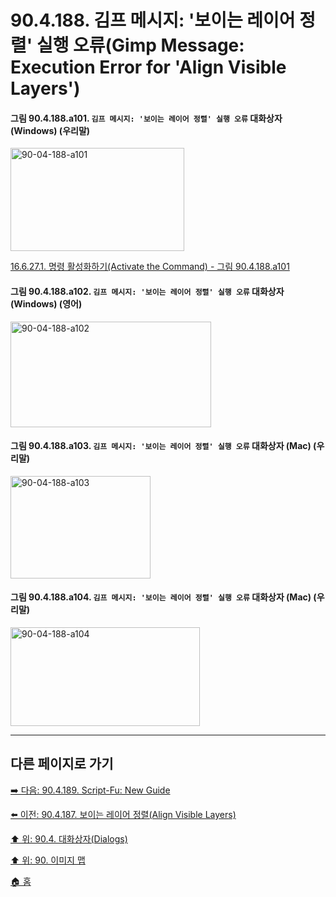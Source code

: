# 90.4.188. 김프 메시지: '보이는 레이어 정렬' 실행 오류(Gimp Message: Execution Error for 'Align Visible Layers')

<a id="90-04-188-a101"></a>

#### 그림 90.4.188.a101. `김프 메시지: '보이는 레이어 정렬' 실행 오류` 대화상자 (Windows) (우리말)
<img width="278" height="165" alt="90-04-188-a101" src="https://github.com/user-attachments/assets/95f6a6ca-88d5-4823-acc9-44c385209451" />

[16.6.27.1. 명령 활성화하기(Activate the Command) - 그림 90.4.188.a101](./16-06-27-01-activate_the_command.md#90-04-188-a101)

<a id="90-04-188-a102"></a>

#### 그림 90.4.188.a102. `김프 메시지: '보이는 레이어 정렬' 실행 오류` 대화상자 (Windows) (영어)
<img width="321" height="169" alt="90-04-188-a102" src="https://github.com/user-attachments/assets/dbdb7643-aace-479b-acb2-d53d77efd08b" />

<a id="90-04-188-a103"></a>

#### 그림 90.4.188.a103. `김프 메시지: '보이는 레이어 정렬' 실행 오류` 대화상자 (Mac) (우리말)
<img width="224" height="164" alt="90-04-188-a103" src="https://github.com/user-attachments/assets/5bfa3fe9-c16f-43dd-8e47-19eb87186c8f" />

<a id="90-04-188-a104"></a>

#### 그림 90.4.188.a104. `김프 메시지: '보이는 레이어 정렬' 실행 오류` 대화상자 (Mac) (우리말)
<img width="303" height="158" alt="90-04-188-a104" src="https://github.com/user-attachments/assets/0b62c930-9adf-4a35-bef9-0c76a3ed145c" />

***

## 다른 페이지로 가기

[➡️ 다음: 90.4.189. Script-Fu: New Guide](./90-04-0189-script_fu_new_guide.md)

[⬅️ 이전: 90.4.187. 보이는 레이어 정렬(Align Visible Layers)](./90-04-0187-align_visible_layers.md)

[⬆️ 위: 90.4. 대화상자(Dialogs)](./90-04-0000-dialogs.md)

[⬆️ 위: 90. 이미지 맵](./90-00-image-map.md)

[🏠 홈](./00-home.md)